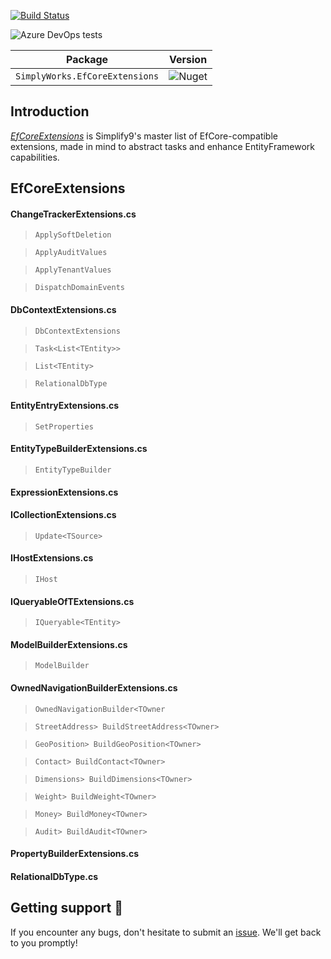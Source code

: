 [![Build Status](https://dev.azure.com/simplify9/Github%20Pipelines/_apis/build/status/simplify9.EfCoreExtensions?branchName=master)](https://dev.azure.com/simplify9/Github%20Pipelines/_build/latest?definitionId=168&branchName=master) 

![Azure DevOps tests](https://img.shields.io/azure-devops/tests/Simplify9/Github%20Pipelines/168?style=for-the-badge)


| **Package**       | **Version** |
| :----------------:|:----------------------:|
|```SimplyWorks.EfCoreExtensions```| ![Nuget](https://img.shields.io/nuget/v/SimplyWorks.EfCoreExtensions?style=for-the-badge)

## Introduction  
[*EfCoreExtensions*](https://www.nuget.org/packages/SimplyWorks.EfCoreExtensions/) is Simplify9's master list of EfCore-compatible extensions, made in mind to abstract tasks and enhance EntityFramework capabilities. 

## EfCoreExtensions 

#### ChangeTrackerExtensions.cs
>`ApplySoftDeletion`

> `ApplyAuditValues`

>`ApplyTenantValues`

>`DispatchDomainEvents`

#### DbContextExtensions.cs
>`DbContextExtensions`

>`Task<List<TEntity>>`

>`List<TEntity>`

>`RelationalDbType`

#### EntityEntryExtensions.cs
>`SetProperties`

#### EntityTypeBuilderExtensions.cs
>`EntityTypeBuilder`

#### ExpressionExtensions.cs

#### ICollectionExtensions.cs
>`Update<TSource>`

#### IHostExtensions.cs
>`IHost`

#### IQueryableOfTExtensions.cs
>`IQueryable<TEntity>`

#### ModelBuilderExtensions.cs
>`ModelBuilder`

#### OwnedNavigationBuilderExtensions.cs
>`OwnedNavigationBuilder<TOwner`

>`StreetAddress> BuildStreetAddress<TOwner>`

>`GeoPosition> BuildGeoPosition<TOwner>`

>`Contact> BuildContact<TOwner>`

>`Dimensions> BuildDimensions<TOwner>`

>`Weight> BuildWeight<TOwner>`

>`Money> BuildMoney<TOwner>`

>`Audit> BuildAudit<TOwner>`

#### PropertyBuilderExtensions.cs

#### RelationalDbType.cs

## Getting support 👷
If you encounter any bugs, don't hesitate to submit an [issue](https://github.com/simplify9/EfCoreExtensions/issues). We'll get back to you promptly!
